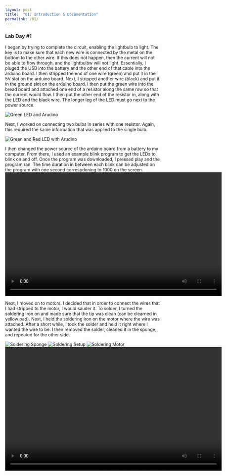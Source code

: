 ```yaml
---
layout: post
title:  "01: Introduction & Documentation"
permalink: /01/
---
```


### **Lab Day #1** 

I began by trying to complete the circuit, enabling the lightbulb to light. The key is to make sure that each new wire is connected by the metal on the bottom to the other wire. If this does not happen, then the current will not be able to flow through, and the lightbulbw will not light. Essentially, I pluged the USB into the battery and the other end of that cable into the arduino board. I then stripped the end of one wire (green) and put it in the 5V slot on the arduino board. Next, I stripped another wire (black) and put it in the ground slot on the arduino board. I then put the green wire into the bread board and attached one end of a resistor along the same row so that the current would flow. I then put the other end of the resistor in, along with the LED and the black wire. The longer leg of the LED must go next to the power source. 

<img src="IMG_1839.JPG" alt="Green LED and Arudino">



Next, I worked on connecting two bulbs in series with one resistor. Again, this required the same information that was applied to the single bulb. 

<img src="IMG_1844.JPG" alt="Green and Red LED with Arudino">



I then changed the power source of the arduino board from a battery to my computer. From there, I used an example blink program to get the LEDs to blink on and off. Once the program was downloaded, I pressed play and the program ran. The time duration in between each blink can be adjusted on the program with one second correspdoning to 1000 on the screen. 
<video width="700" height="400" controls>
	<source src="IMG_1860.MOV" type="MOV">
</video>



Next, I moved on to motors. I decided that in order to connect the wires that I had stripped to the motor, I would sauder it. To solder, I turned the soldering iron on and made sure that the tip was clean (can be clearned in yellow pad). Next, I held the soldering iron on the motor where the wire was attached. After a short while, I took the solder and held it right where I wanted the wire to be. I then removed the solder, cleaned it in the sponge, and repeated for the other side. 

<img src="IMG_1854.JPG" alt="Soldering Sponge">

<img src="IMG_1851.JPG" alt="Soldering Setup">

<img src="IMG_1855.JPG" alt="Soldering Motor">

<video width="700" height="400" controls>
	<source src="IMG_1857.MOV" type="video/MOV">
</video>

